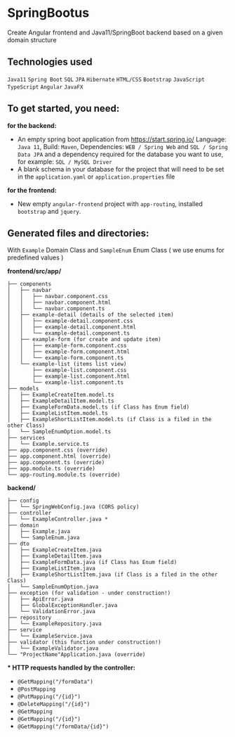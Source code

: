 # SpringBootus

Create Angular frontend and Java11/SpringBoot backend based on a given domain structure

## Technologies used
`Java11` `Spring Boot` `SQL` `JPA` `Hibernate` `HTML/CSS` `Bootstrap` `JavaScript` `TypeScript` `Angular` `JavaFX`

## To get started, you need:
**for the backend:**
- An empty spring boot application from https://start.spring.io/ Language: `Java 11`, Build: `Maven`, Dependencies: `WEB / Spring Web` and `SQL / Spring Data JPA` and a dependency required for the database you want to use, for example: `SQL / MySQL Driver`
- A blank schema in your database for the project that will need to be set in the `application.yaml` or `application.properties` file

**for the frontend:**
- New empty `angular-frontend` project with `app-routing`, installed `bootstrap` and `jquery`.

## Generated files and directories:
With `Example` Domain Class and `SampleEnum` Enum Class ( we use enums for predefined values )

**frontend/src/app/**
```
├── components
│   ├── navbar
│   │   ├── navbar.component.css
│   │   ├── navbar.component.html
│   │   └── navbar.component.ts
│   ├── example-detail (details of the selected item)
│   │   ├── example-detail.component.css
│   │   ├── example-detail.component.html
│   │   └── example-detail.component.ts
│   ├── example-form (for create and update item)
│   │   ├── example-form.component.css
│   │   ├── example-form.component.html
│   │   └── example-form.component.ts
│   └── example-list (items list view)
│       ├── example-list.component.css
│       ├── example-list.component.html
│       └── example-list.component.ts
├── models
│   ├── ExampleCreateItem.model.ts
│   ├── ExampleDetailItem.model.ts
│   ├── ExampleFormData.model.ts (if Class has Enum field)
│   ├── ExampleListItem.model.ts
│   ├── ExampleShortListItem.model.ts (if Class is a filed in the other Class)
│   └── SampleEnumOption.model.ts
├── services
│   └── Example.service.ts
├── app.component.css (override)
├── app.component.html (override)
├── app.component.ts (override)
├── app.module.ts (override)
└── app-routing.module.ts (override)
```
**backend/**
```
├── config
│   └── SpringWebConfig.java (CORS policy)
├── controller
│   └── ExampleController.java *
├── domain
│   ├── Example.java
│   └── SampleEnum.java
├── dto
│   ├── ExampleCreateItem.java
│   ├── ExampleDetailItem.java
│   ├── ExampleFormData.java (if Class has Enum field)
│   ├── ExampleListItem.java
│   ├── ExampleShortListItem.java (if Class is a filed in the other Class)
│   └── SampleEnumOption.java
├── exception (for validation - under construction!)
│   ├── ApiError.java
│   ├── GlobalExceptionHandler.java
│   └── ValidationError.java
├── repository
│   └── ExampleRepository.java
├── service
│   └── ExampleService.java
├── validator (this function under construction!)
│   └── ExampleValidator.java
└── "ProjectName"Application.java (override)
``` 
**\* HTTP requests handled by the controller:**
- `@GetMapping("/formData")`
- `@PostMapping`
- `@PutMapping("/{id}")`
- `@DeleteMapping("/{id}")`
- `@GetMapping`
- `@GetMapping("/{id}")`
- `@GetMapping("/formData/{id}")`

